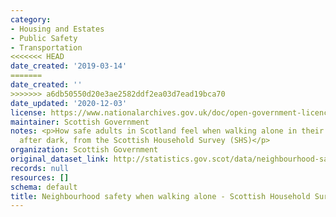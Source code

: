 ```yaml
---
category:
- Housing and Estates
- Public Safety
- Transportation
<<<<<<< HEAD
date_created: '2019-03-14'
=======
date_created: ''
>>>>>>> a6db50550d20e3ae2582ddf2ea03d7ead19bca70
date_updated: '2020-12-03'
license: https://www.nationalarchives.gov.uk/doc/open-government-licence/version/3/
maintainer: Scottish Government
notes: <p>How safe adults in Scotland feel when walking alone in their neighbourhood
  after dark, from the Scottish Household Survey (SHS)</p>
organization: Scottish Government
original_dataset_link: http://statistics.gov.scot/data/neighbourhood-safety-when-walking-alone---scottish-household-survey
records: null
resources: []
schema: default
title: Neighbourhood safety when walking alone - Scottish Household Survey
---
```


